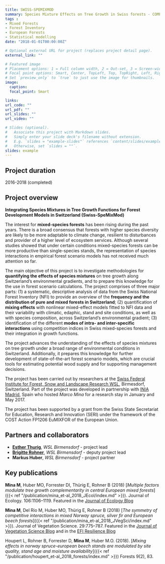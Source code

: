```yaml
---
title: SWISS-SPEMIXMOD
summary: Species Mixture Effects on Tree Growth in Swiss forests - COMPLETED
tags : 
- Mixed Forests
- Forest Inventory
- European Forests
- Statistical modelling
date: "2018-01-01T00:00:00Z"

# Optional external URL for project (replaces project detail page).
external_link: ""

# Featured image
# Placement options: 1 = Full column width, 2 = Out-set, 3 = Screen-width
# Focal point options: Smart, Center, TopLeft, Top, TopRight, Left, Right, BottomLeft, Bottom, BottomRight
# Set `preview_only` to `true` to just use the image for thumbnails.
image:
  caption: 
  focal_point: Smart

links:
url_code: ""
url_pdf: ""
url_slides: ""
url_video: ""

# Slides (optional).
#   Associate this project with Markdown slides.
#   Simply enter your slide deck's filename without extension.
#   E.g. `slides = "example-slides"` references `content/slides/example-slides.md`.
#   Otherwise, set `slides = ""`.
slides: example
---
```


## Project duration
2016-2018 (completed)


## Project overview
**Integrating Species Mixtures in Tree Growth Functions for Forest Development Models in Switzerland (Swiss-SpeMixMod)**

The interest for **mixed-species forests** has been rising during the past years. There is a broad consensus that forests with higher species diversity are likely to be more adaptable to climate change, resilient to disturbances and provider of a higher level of ecosystem services. Although several studies showed that under certain conditions mixed-species forests can be more productive than single-species stands, the representation of species interactions in empirical forest scenario models has not received much attention so far.

The main objective of this project is to investigate methodologies for **quantifying the effects of species mixtures** on tree growth along Switzerland’s environmental gradients, and to prepare this knowledge for the use in forest scenario calculations. The project comprises of three major parts: (1) a systematic, descriptive analysis of data from the Swiss National Forest Inventory (NFI) to provide an overview of the **frequency and the distribution of pure and mixed forests in Switzerland**; (2) quantification of **mixing effects** with nonlinear mixed-effect models fitted to NFI data and their variability with climatic, edaphic, stand and site conditions, as well as with species composition, across Switzerland’s environmental gradient; (3) identification of the different **modes of intra- and inter-specific interactions** using competition indices in Swiss mixed-species forests and their integration in growth functions.

The project  advances the understanding of the effects of species mixtures on tree growth under a broad range of environmental conditions in Switzerland. Additionally, it prepares this knowledge for further development of state-of-the-art forest scenario models, which are crucial tools for estimating potential wood supply and for supporting management decisions.

The project has been carried out by researchers at the [Swiss Federal Institute for Forest, Snow and Landscape Research WSL](https://www.wsl.ch/en/index.html), Birmesdorf, Switzerland. Part of the project was developed in partnership with [INIA Madrid](http://www.inia.es/IniaPortal/verPresentacionIngles.action), Spain who hosted *Marco Mina* for a research stay in January and May 2017.  

The project has been supported by a grant from the Swiss State Secretariat for Education, Research and Innovation (SERI) under the framework of the COST Action FP1206 EuMIXFOR of the European Union. 


## Partners and collaborators

 - [**Esther Thurig**](https://www.wsl.ch/en/employees/thuerig.html), *WSL Birmensdorf* -  project lead
 - [**Brigitte Rohner**](https://www.wsl.ch/en/employees/rohnerb.html), *WSL Birmensdorf* - deputy project lead
 - **Markus Huber**, *WSL Birmensdorf* - project partner



## Key publications

**Mina M**, Huber MO, Forrester DI, Thürig E, Rohner B (2018) [*Multiple factors modulate tree growth complementarity in central European mixed forests*]({{< ref "/publication/mina_et-al_2018_JEcol/index.md" >}}). Journal of Ecology. 106:1106–1119. Featured in the [Journal of Ecology Blog](https://jecologyblog.com/2017/09/18/diversity-effects-in-temperate-mixed-forests-are-modulated-by-stand-and-environmental-factors/)  

**Mina M**, Del Rio M, Huber MO, Thürig E, Rohner B (2018) [*The symmetry of competitive interactions in mixed Norway spruce, silver fir and European beech forests*]({{< ref "/publication/mina_et-al_2018_JVegSci/index.md" >}}). Journal of Vegetation Science. 29:775–787. Featured in the [Journal of Vegetation Science Blog](https://jvsavsblog.org/2018/09/15/the-symmetry-of-competition-a-battle-crown-to-crown-or-roots-to-roots/) and in the [EFI Resilience Blog](https://resilience-blog.com/2018/10/16/the-symmetry-of-competition-does-the-battle-take-place-above-or-below-our-feet/)

Houpert L, Rohner B, Forrester D, **Mina M**, Huber M.O. (2018). [*Mixing effects in norway spruce-european beech stands are modulated by site quality, stand age and moisture availability*]({{< ref "/publication/houpert_et-al_2018_forests/index.md" >}}) Forests 9(2), 83.

